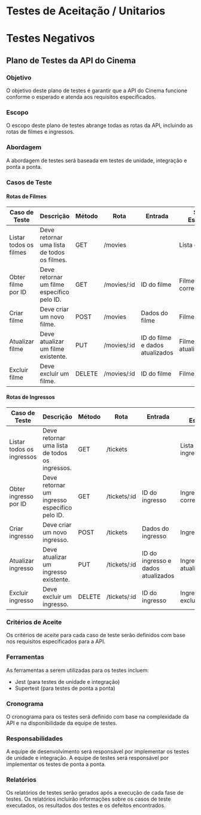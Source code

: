 # Testes de Aceitação / Unitarios
# Testes Negativos

## Plano de Testes da API do Cinema

### Objetivo

O objetivo deste plano de testes é garantir que a API do Cinema funcione conforme o esperado e atenda aos requisitos especificados.

### Escopo

O escopo deste plano de testes abrange todas as rotas da API, incluindo as rotas de filmes e ingressos.

### Abordagem

A abordagem de testes será baseada em testes de unidade, integração e ponta a ponta.

### Casos de Teste

#### Rotas de Filmes

| Caso de Teste | Descrição | Método | Rota | Entrada | Saída Esperada |
|---|---|---|---|---|---|
| Listar todos os filmes | Deve retornar uma lista de todos os filmes. | GET | /movies |  | Lista de filmes |
| Obter filme por ID | Deve retornar um filme específico pelo ID. | GET | /movies/:id | ID do filme | Filme correspondente |
| Criar filme | Deve criar um novo filme. | POST | /movies | Dados do filme | Filme criado |
| Atualizar filme | Deve atualizar um filme existente. | PUT | /movies/:id | ID do filme e dados atualizados | Filme atualizado |
| Excluir filme | Deve excluir um filme. | DELETE | /movies/:id | ID do filme | Filme excluído |

#### Rotas de Ingressos

| Caso de Teste | Descrição | Método | Rota | Entrada | Saída Esperada |
|---|---|---|---|---|---|
| Listar todos os ingressos | Deve retornar uma lista de todos os ingressos. | GET | /tickets |  | Lista de ingressos |
| Obter ingresso por ID | Deve retornar um ingresso específico pelo ID. | GET | /tickets/:id | ID do ingresso | Ingresso correspondente |
| Criar ingresso | Deve criar um novo ingresso. | POST | /tickets | Dados do ingresso | Ingresso criado |
| Atualizar ingresso | Deve atualizar um ingresso existente. | PUT | /tickets/:id | ID do ingresso e dados atualizados | Ingresso atualizado |
| Excluir ingresso | Deve excluir um ingresso. | DELETE | /tickets/:id | ID do ingresso | Ingresso excluído |

### Critérios de Aceite

Os critérios de aceite para cada caso de teste serão definidos com base nos requisitos especificados para a API.

### Ferramentas

As ferramentas a serem utilizadas para os testes incluem:

* Jest (para testes de unidade e integração)
* Supertest (para testes de ponta a ponta)

### Cronograma

O cronograma para os testes será definido com base na complexidade da API e na disponibilidade da equipe de testes.

### Responsabilidades

A equipe de desenvolvimento será responsável por implementar os testes de unidade e integração. A equipe de testes será responsável por implementar os testes de ponta a ponta.

### Relatórios

Os relatórios de testes serão gerados após a execução de cada fase de testes. Os relatórios incluirão informações sobre os casos de teste executados, os resultados dos testes e os defeitos encontrados.
